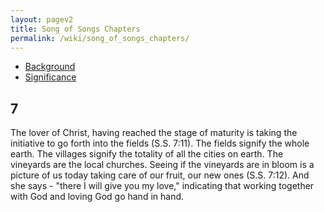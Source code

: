 ```yaml
---
layout: pagev2
title: Song of Songs Chapters
permalink: /wiki/song_of_songs_chapters/
---
```

- [Background](#background)
- [Significance](#significance)

## 7

The lover of Christ, having reached the stage of maturity is taking the initiative to go forth into the fields (S.S. 7:11). The fields signify the whole earth. The villages signify the totality of all the cities on earth. The vineyards are the local churches. Seeing if the vineyards are in bloom is a picture of us today taking care of our fruit, our new ones (S.S. 7:12). And she says - "there I will give you my love," indicating that working together with God and loving God go hand in hand.